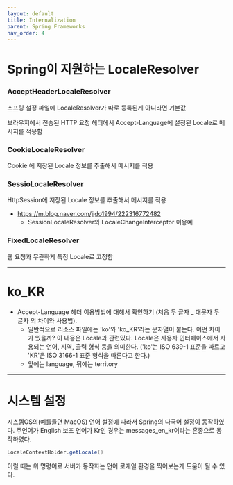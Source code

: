 ```yaml
---
layout: default
title: Internalization
parent: Spring Frameworks
nav_order: 4
---
```


# Spring이 지원하는 LocaleResolver

### AcceptHeaderLocaleResolver
스프링 설정 파일에 LocaleResolver가 따로 등록된게 아니라면 기본값

브라우저에서 전송된 HTTP 요청 헤더에서 Accept-Language에 설정된 Locale로 메시지를 적용함

### CookieLocaleResolver
Cookie 에 저장된 Locale 정보를 추출해서 메시지를 적용

### SessioLocaleResolver
HttpSession에 저장된 Locale 정보를 추출해서 메시지를 적용

* https://m.blog.naver.com/jjdo1994/222316772482
  + SessionLocaleResolver와 LocaleChangeInterceptor 이용예

### FixedLocaleResolver
웹 요청과 무관하게 특정 Locale로 고정함

---
# ko_KR

* Accept-Language 헤더 이용방법에 대해서 확인하기 (처음 두 글자 _ 대문자 두 글자 의 차이와 사용법).
  + 일반적으로 리소스 파일에는 'ko'와 'ko_KR'라는 문자열이 붙는다. 어떤 차이가 있을까? 이 내용은 Locale과 관련있다. Locale은 사용자 인터페이스에서 사용되는 언어, 지역, 출력 형식 등을 의미한다. ('ko'는 ISO 639-1 표준을 따르고 'KR'은 ISO 3166-1 표준 형식을 따른다고 한다.)
  + 앞에는 language, 뒤에는 territory


---
# 시스템 설정

시스템OS의(예를들면 MacOS) 언어 설정에 따라서 Spring의 다국어 설정이 동작하였다. 주언어가 English 보조 언어가 Kr인 경우는 messages_en_kr이라는 혼종으로 동작하였다.



```java
LocaleContextHolder.getLocale()
```
이럴 때는 위 명령어로 서버가 동작화는 언어 로케일 환경을 찍어보는게 도움이 될 수 있다.
